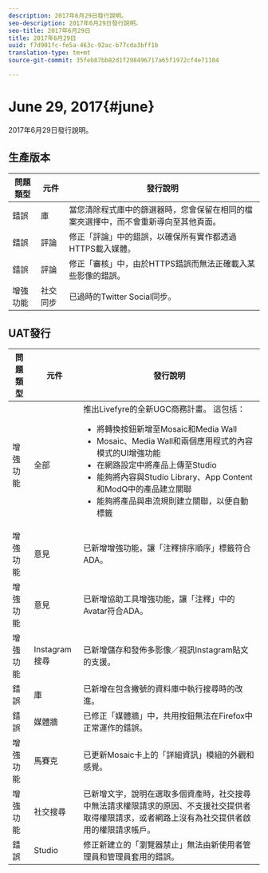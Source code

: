 ```yaml
---
description: 2017年6月29日發行說明。
seo-description: 2017年6月29日發行說明。
seo-title: 2017年6月29日
title: 2017年6月29日
uuid: f7d901fc-fe5a-463c-92ac-b77cda3bff1b
translation-type: tm+mt
source-git-commit: 35feb87bb82d1f298496717a65f1972cf4e71104

---
```



# June 29, 2017{#june}

2017年6月29日發行說明。

## 生產版本

| **問題類型** | **元件** | **發行說明** |
|---|---|---|
| 錯誤 | 庫 | 當您清除程式庫中的篩選器時，您會保留在相同的檔案夾選擇中，而不會重新導向至其他頁面。 |
| 錯誤 | 評論 | 修正「評論」中的錯誤，以確保所有實作都透過HTTPS載入媒體。 |
| 錯誤 | 評論 | 修正「審核」中，由於HTTPS錯誤而無法正確載入某些影像的錯誤。 |
| 增強功能 | 社交同步 | 已過時的Twitter Social同步。 |

## UAT發行

| 問題類型 | 元件 | 發行說明 |
|--- |--- |--- |
| 增強功能 | 全部 | 推出Livefyre的全新UGC商務計畫。 這包括：  <br><ul><li>將轉換按鈕新增至Mosaic和Media Wall</li><li> Mosaic、Media Wall和兩個應用程式的內容模式的UI增強功能</li><li>在網路設定中將產品上傳至Studio</li><li>能夠將內容與Studio Library、App Content和ModQ中的產品建立關聯</li><li>能夠將產品與串流規則建立關聯，以便自動標籤</li></ul> |
| 增強功能 | 意見 | 已新增增強功能，讓「注釋排序順序」標籤符合ADA。 |
| 增強功能 | 意見 | 已新增協助工具增強功能，讓「注釋」中的Avatar符合ADA。 |
| 增強功能 | Instagram搜尋 | 已新增儲存和發佈多影像／視訊Instagram貼文的支援。 |
| 錯誤 | 庫 | 已新增在包含撇號的資料庫中執行搜尋時的改進。 |
| 錯誤 | 媒體牆 | 已修正「媒體牆」中，共用按鈕無法在Firefox中正常運作的錯誤。 |
| 增強功能 | 馬賽克 | 已更新Mosaic卡上的「詳細資訊」模組的外觀和感覺。 |
| 增強功能 | 社交搜尋 | 已新增文字，說明在選取多個資產時，社交搜尋中無法請求權限請求的原因、不支援社交提供者取得權限請求，或者網路上沒有為社交提供者啟用的權限請求帳戶。 |
| 錯誤 | Studio | 修正新建立的「瀏覽器禁止」無法由新使用者管理員和管理員套用的錯誤。 |


